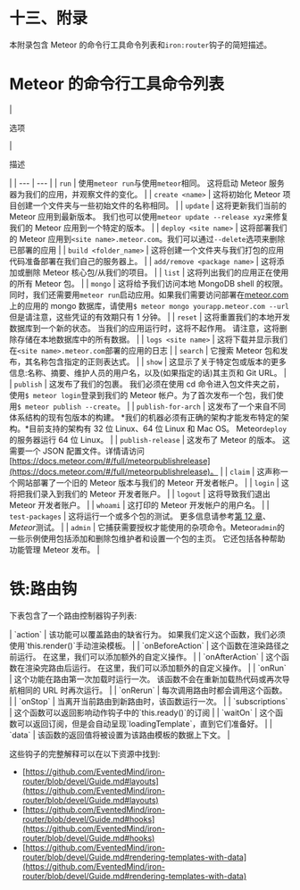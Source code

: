 # 十三、附录

本附录包含 Meteor 的命令行工具命令列表和`iron:router`钩子的简短描述。

# Meteor 的命令行工具命令列表

<colgroup class="calibre15"><col class="calibre16"> <col class="calibre16"></colgroup> 
| 

选项

 | 

描述

 |
| --- | --- |
| `run` | 使用`meteor run`与使用`meteor`相同。 这将启动 Meteor 服务器为我们的应用，并观察文件的变化。 |
| `create <name>` | 这将初始化 Meteor 项目创建一个文件夹与一些初始文件的名称相同。 |
| `update` | 这将更新我们当前的 Meteor 应用到最新版本。 我们也可以使用`meteor update --release xyz`来修复我们的 Meteor 应用到一个特定的版本。 |
| `deploy <site name>` | 这将部署我们的 Meteor 应用到`<site name>.meteor.com`。我们可以通过`--delete`选项来删除已部署的应用 |
| `build <folder_name>` | 这将创建一个文件夹与我们打包的应用代码准备部署在我们自己的服务器上。 |
| `add/remove <package name>` | 这将添加或删除 Meteor 核心包/从我们的项目。 |
| `list` | 这将列出我们的应用正在使用的所有 Meteor 包。 |
| `mongo` | 这将给予我们访问本地 MongoDB shell 的权限。 同时，我们还需要用`meteor run`启动应用。如果我们需要访问部署在[meteor.com](http://meteor.com)上的应用的 mongo 数据库，请使用`$ meteor mongo yourapp.meteor.com --url`但是请注意，这些凭证的有效期只有 1 分钟。 |
| `reset` | 这将重置我们的本地开发数据库到一个新的状态。 当我们的应用运行时，这将不起作用。 请注意，这将删除存储在本地数据库中的所有数据。 |
| `logs <site name>` | 这将下载并显示我们在`<site name>.meteor.com`部署的应用的日志 |
| `search` | 它搜索 Meteor 包和发布，其名称包含指定的正则表达式。 |
| `show` | 这显示了关于特定包或版本的更多信息:名称、摘要、维护人员的用户名，以及(如果指定的话)其主页和 Git URL。 |
| `publish` | 这发布了我们的包裹。 我们必须在使用 cd 命令进入包文件夹之前，使用`$ meteor login`登录到我们的 Meteor 帐户。为了首次发布一个包，我们使用`$ meteor publish --create`。 |
| `publish-for-arch` | 这发布了一个来自不同体系结构的现有包版本的构建。 *我们的机器必须有正确的架构才能发布特定的架构。*目前支持的架构有 32 位 Linux、64 位 Linux 和 Mac OS。 Meteor`deploy`的服务器运行 64 位 Linux。 |
| `publish-release` | 这发布了 Meteor 的版本。 这需要一个 JSON 配置文件。详情请访问[https://docs.meteor.com/#/full/meteorpublishrelease](https://docs.meteor.com/#/full/meteorpublishrelease)。 |
| `claim` | 这声称一个网站部署了一个旧的 Meteor 版本与我们的 Meteor 开发者帐户。 |
| `login` | 这将把我们录入到我们的 Meteor 开发者账户。 |
| `logout` | 这将导致我们退出 Meteor 开发者账户。 |
| `whoami` | 这打印的 Meteor 开发帐户的用户名。 |
| `test-packages` | 这将运行一个或多个包的测试。 更多信息请参考[第 12 章](12.html#page "Chapter 12\. Testing in Meteor")、*Meteor*测试。 |
| `admin` | 它捕获需要授权才能使用的杂项命令。Meteor`admin`的一些示例使用包括添加和删除包维护者和设置一个包的主页。 它还包括各种帮助功能管理 Meteor 发布。 |

# 铁:路由钩

下表包含了一个路由控制器钩子列表:

<colgroup class="calibre15"><col class="calibre16"> <col class="calibre16"></colgroup> 
| `action` | 该功能可以覆盖路由的缺省行为。 如果我们定义这个函数，我们必须使用`this.render()`手动渲染模板。 |
| `onBeforeAction` | 这个函数在渲染路径之前运行。 在这里，我们可以添加额外的自定义操作。 |
| `onAfterAction` | 这个函数在渲染完路由后运行。 在这里，我们可以添加额外的自定义操作。 |
| `onRun` | 这个功能在路由第一次加载时运行一次。 该函数不会在重新加载热代码或再次导航相同的 URL 时再次运行。 |
| `onRerun` | 每次调用路由时都会调用这个函数。 |
| `onStop` | 当离开当前路由到新路由时，该函数运行一次。 |
| `subscriptions` | 这个函数可以返回影响动作钩子中的`this.ready()`的订阅 |
| `waitOn` | 这个函数可以返回订阅，但是会自动呈现`loadingTemplate`，直到它们准备好。 |
| `data` | 该函数的返回值将被设置为该路由模板的数据上下文。 |

这些钩子的完整解释可以在以下资源中找到:

*   [https://github.com/EventedMind/iron-router/blob/devel/Guide.md#layouts](https://github.com/EventedMind/iron-router/blob/devel/Guide.md#layouts)
*   [https://github.com/EventedMind/iron-router/blob/devel/Guide.md#hooks](https://github.com/EventedMind/iron-router/blob/devel/Guide.md#hooks)
*   [https://github.com/EventedMind/iron-router/blob/devel/Guide.md#rendering-templates-with-data](https://github.com/EventedMind/iron-router/blob/devel/Guide.md#rendering-templates-with-data)